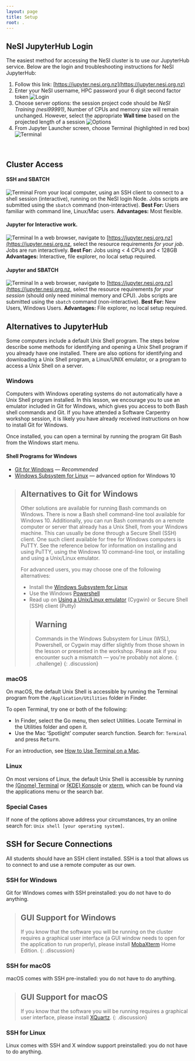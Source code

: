 ```yaml
---
layout: page
title: Setup
root: .
---
```



## NeSI JupyterHub Login

The easiest method for accessing the NeSI cluster is to use our JupyterHub service.  Below are the 
login and troubleshooting instructions for NeSI JupyterHub:

1. Follow this link: [https://jupyter.nesi.org.nz](https://jupyter.nesi.org.nz)
2. Enter your NeSI username, HPC password your 6 digit second factor token ![Login](/img/Login_jupyterhubNeSI.png)
3. Choose server options: the session project code should be *NeSI Training (nesi99991)*, Number of CPUs and memory size will remain unchanged. However, select the appropriate **Wall time** based on the projected length of a session ![Options](/img/ServerOptions_jupyterhubNeSI.png)
4. From Jupyter Launcher screen, choose Terminal (highlighted in red box) ![Terminal](/img/jupyterLauncher.png)

<br>

## Cluster Access
#### SSH and SBATCH
![Terminal](/fig/UsingJupyterHub1.svg)
From your local computer, using an SSH client to connect to a shell session (interactive), running on the NeSI login Node. Jobs scripts are submitted using the `sbatch` command (non-interactive).
**Best For:** Users familiar with command line, Linux/Mac users.
**Advantages:** Most flexible.
#### Jupyter for Interactive work.
![Terminal](/fig/UsingJupyterHub2.svg)
In a web browser, navigate to [https://jupyter.nesi.org.nz](https://jupyter.nesi.org.nz, select the resource requirements *for your job*. Jobs are run interactively. 
**Best For:** Jobs using < 4 CPUs and < 128GB
**Advantages:** Interactive, file explorer, no local setup required.
#### Jupyter and SBATCH
![Terminal](/fig/UsingJupyterHub3.svg)
In a web browser, navigate to [https://jupyter.nesi.org.nz](https://jupyter.nesi.org.nz, select the resource requirements *for your session* (should only need minimal memory and CPU).  Jobs scripts are submitted using the `sbatch` command (non-interactive).
**Best For:** New Users, Windows Users.
**Advantages:** File explorer, no local setup required.

## Alternatives to JupyterHub


Some computers include a default Unix Shell program. The steps below describe
some methods for identifying and opening a Unix Shell program if you already
have one installed. There are also options for identifying and downloading a
Unix Shell program, a Linux/UNIX emulator, or a program to access a Unix Shell
on a server.

### Windows

Computers with Windows operating systems do not automatically have a Unix Shell
program installed. In this lesson, we encourage you to use an emulator included
in Git for Windows, which gives you access to both Bash shell commands and Git.
If you have attended a Software Carpentry workshop session, it is likely you
have already received instructions on how to install Git for Windows.

Once installed, you can open a terminal by running the program Git Bash from
the Windows start menu.

#### Shell Programs for Windows

* [Git for Windows](https://gitforwindows.org/) &mdash; *Recommended*
* [Windows Subsystem for Linux](
  https://docs.microsoft.com/en-us/windows/wsl/install-win10)
  &mdash; advanced option for Windows 10

> ## Alternatives to Git for Windows
>
> Other solutions are available for running Bash commands on Windows. There is
> now a Bash shell command-line tool available for Windows 10. Additionally,
> you can run Bash commands on a remote computer or server that already has a
> Unix Shell, from your Windows machine. This can usually be done through a
> Secure Shell (SSH) client. One such client available for free for Windows
> computers is PuTTY. See the reference below for information on installing and
> using PuTTY, using the Windows 10 command-line tool, or installing and using
> a Unix/Linux emulator.
>
> For advanced users, you may choose one of the following alternatives:
>
> * Install the [Windows Subsystem for
>   Linux][microsoft-wsl]
> * Use the Windows [Powershell][microsoft-powershell]
> * Read up on [Using a Unix/Linux emulator][unix-emulator] (Cygwin) or Secure
>   Shell (SSH) client (Putty)
>
> > ## Warning
> >
> > Commands in the Windows Subsystem for Linux (WSL), Powershell, or Cygwin
> > may differ slightly from those shown in the lesson or presented in the
> > workshop. Please ask if you encounter such a mismatch &mdash; you're
> > probably not alone.
> {: .challenge}
{: .discussion}

### macOS

On macOS, the default Unix Shell is accessible by running the Terminal program
from the `/Application/Utilities` folder in Finder.

To open Terminal, try one or both of the following:

* In Finder, select the Go menu, then select Utilities. Locate Terminal in the
  Utilities folder and open it.
* Use the Mac ‘Spotlight’ computer search function. Search for: `Terminal` and
  press <kbd>Return</kbd>.

For an introduction, see [How to Use Terminal on a Mac][mac-terminal].

### Linux

On most versions of Linux, the default Unix Shell is accessible by running the
[(Gnome) Terminal](https://help.gnome.org/users/gnome-terminal/stable/) or
[(KDE) Konsole](https://konsole.kde.org/) or
[xterm](https://en.wikipedia.org/wiki/Xterm), which can be found via the
applications menu or the search bar.

### Special Cases

If none of the options above address your circumstances, try an online search
for: `Unix shell [your operating system]`.

## SSH for Secure Connections

All students should have an SSH client installed. SSH is a tool that allows us
to connect to and use a remote computer as our own.

### SSH for Windows

Git for Windows comes with SSH preinstalled: you do not have to do anything.

> ## GUI Support for Windows
>
> If you know that the software you will be running on the cluster requires a
> graphical user interface (a GUI window needs to open for the application to
> run properly), please install [MobaXterm](https://mobaxterm.mobatek.net) Home
> Edition.
{: .discussion}

### SSH for macOS

macOS comes with SSH pre-installed: you do not have to do anything.

> ## GUI Support for macOS
>
> If you know that the software you will be running requires a graphical user
> interface, please install [XQuartz](https://www.xquartz.org).
{: .discussion}

### SSH for Linux

Linux comes with SSH and X window support preinstalled: you do not have to do
anything.

<!-- links -->
[mac-terminal]: https://www.macworld.co.uk/feature/mac-software/how-use-terminal-on-mac-3608274/
[microsoft-wsl]: https://docs.microsoft.com/en-us/windows/wsl/install-win10
[microsoft-powershell]: https://docs.microsoft.com/en-us/powershell/scripting/learn/remoting/ssh-remoting-in-powershell-core?view=powershell-7
[unix-emulator]: https://faculty.smu.edu/reynolds/unixtut/windows.html
